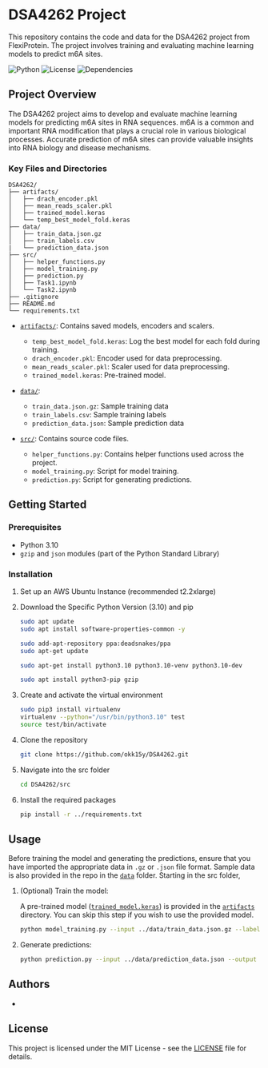 # DSA4262 Project
This repository contains the code and data for the DSA4262 project from FlexiProtein. The project involves training and evaluating machine learning models to predict m6A sites.

![Python](https://img.shields.io/badge/python-3.10-blue.svg)
![License](https://img.shields.io/badge/license-MIT-green.svg)
![Dependencies](https://img.shields.io/badge/dependencies-up%20to%20date-brightgreen.svg)

## Project Overview

The DSA4262 project aims to develop and evaluate machine learning models for predicting m6A sites in RNA sequences. m6A is a common and important RNA modification that plays a crucial role in various biological processes. Accurate prediction of m6A sites can provide valuable insights into RNA biology and disease mechanisms.


### Key Files and Directories
```
DSA4262/
├── artifacts/
│   ├── drach_encoder.pkl
│   ├── mean_reads_scaler.pkl
│   ├── trained_model.keras
│   └── temp_best_model_fold.keras
├── data/
│   ├── train_data.json.gz
│   ├── train_labels.csv
|   └── prediction_data.json
├── src/
│   ├── helper_functions.py
│   ├── model_training.py
│   ├── prediction.py
│   ├── Task1.ipynb
│   └── Task2.ipynb
├── .gitignore
├── README.md
└── requirements.txt
```

- [`artifacts/`](./artifacts/): Contains saved models, encoders and scalers.
  - `temp_best_model_fold.keras`: Log the best model for each fold during training.
  - `drach_encoder.pkl`: Encoder used for data preprocessing.
  - `mean_reads_scaler.pkl`: Scaler used for data preprocessing.
  - `trained_model.keras`: Pre-trained model.
  
- [`data/`](./data/):
  - `train_data.json.gz`: Sample training data
  - `train_labels.csv`: Sample training labels
  - `prediction_data.json`: Sample prediction data

- [`src/`](.src/): Contains source code files.
  - `helper_functions.py`: Contains helper functions used across the project.
  - `model_training.py`: Script for model training.
  - `prediction.py`: Script for generating predictions.


## Getting Started

### Prerequisites

- Python 3.10
- `gzip` and `json` modules (part of the Python Standard Library)

### Installation

1. Set up an AWS Ubuntu Instance (recommended t2.2xlarge)

1. Download the Specific Python Version (3.10) and pip
     ```sh
    sudo apt update
    sudo apt install software-properties-common -y
    ```
    
    ```sh
    sudo add-apt-repository ppa:deadsnakes/ppa
    sudo apt-get update
    ```

    ```sh
    sudo apt-get install python3.10 python3.10-venv python3.10-dev
    ```

    ```sh
    sudo apt install python3-pip gzip 
    ```
2. Create and activate the virtual environment
    ```sh
    sudo pip3 install virtualenv
    virtualenv --python="/usr/bin/python3.10" test
    source test/bin/activate
    ```

3. Clone the repository
    ```sh
    git clone https://github.com/okk15y/DSA4262.git
    ```

4. Navigate into the src folder
    ```sh
    cd DSA4262/src
    ```

5. Install the required packages
    ```sh
    pip install -r ../requirements.txt
    ```

## Usage

Before training the model and generating the predictions, ensure that you have imported the appropriate data in `.gz` or `.json` file format. Sample data is also provided in the repo in the [`data`](./data/) folder. Starting in the src folder, 

1. (Optional) Train the model:
    
    A pre-trained model ([`trained_model.keras`](./artifacts/trained_model.keras)) is provided in the [`artifacts`](./artifacts/) directory. You can skip this step if you wish to use the provided model.
    ```sh
    python model_training.py --input ../data/train_data.json.gz --labels ../data/train_labels.csv
    ```
2. Generate predictions:
    ```sh
    python prediction.py --input ../data/prediction_data.json --output ../data/predictions/predictions.csv --model ../artifacts/trained_model.keras
    ```

## Authors

- 

## License

This project is licensed under the MIT License - see the [LICENSE](LICENSE) file for details.
